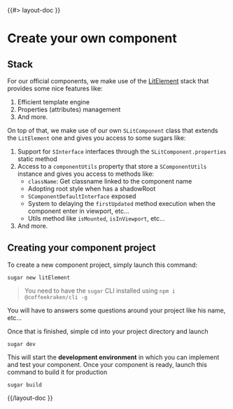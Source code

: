 <!--
/**
 * @name            Create your own
 * @namespace       doc.components
 * @type            Markdown
 * @platform        md
 * @status          stable
 * @menu            Documentation / Components           /doc/components/create-your-own
 *
 * @since           2.0.0
 * @author    Olivier Bossel <olivier.bossel@gmail.com> (https://coffeekraken.io)
 */
-->

{{#> layout-doc }}

# Create your own component

## Stack

For our official components, we make use of the [LitElement](https://lit.dev/) stack that provides some nice features like:

1. Efficient template engine
2. Properties (attributes) management
3. And more.

On top of that, we make use of our own `SLitComponent` class that extends the `LitElement` one and gives you access to some sugars like:

1. Support for `SInterface` interfaces through the `SLitComponent.properties` static method
2. Access to a `componentUtils` property that store a `SComponentUtils` instance and gives you access to methods like:
    - `className`: Get classname linked to the component name
    - Adopting root style when has a shadowRoot
    - `SComponentDefaultInterface` exposed
    - System to delaying the `firstUpdated` method execution when the component enter in viewport, etc...
    - Utils method like `isMounted`, `isInViewport`, etc...
3. And more.

## Creating your component project

To create a new component project, simply launch this command:

```shell
sugar new litElement
```

> You need to have the `sugar` CLI installed using `npm i @coffeekraken/cli -g`

You will have to answers some questions around your project like his name, etc...

Once that is finished, simple cd into your project directory and launch

```shell
sugar dev
```

This will start the **development environment** in which you can implement and test your component. Once your component is ready, launch this command to build it for production

```shell
sugar build
```

{{/layout-doc }}
